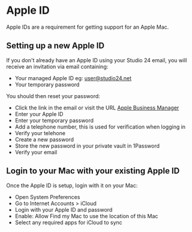# Apple ID

Apple IDs are a requirement for getting support for an Apple Mac. 

## Setting up a new Apple ID

If you don't already have an Apple ID using your Studio 24 email, you will receive an invitation via email containing: 

* Your managed Apple ID eg: user@studio24.net
* Your temporary password

You should then reset your password:

* Click the link in the email or visit the URL [Apple Business Manager](https://business.apple.com)
* Enter your Apple ID
* Enter your temporary password
* Add a telephone number, this is used for verification when logging in
* Verify your telehone
* Create a new password
* Store the new password in your private vault in 1Password
* Verify your email

## Login to your Mac with your existing Apple ID

Once the Apple ID is setup, login with it on your Mac:

* Open System Preferences
* Go to Internet Accounts > iCloud
* Login with your Apple ID and password
* Enable: Allow Find my Mac to use the location of this Mac
* Select any required apps for iCloud to sync
